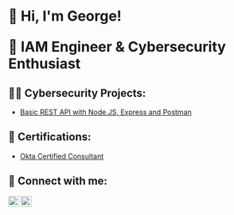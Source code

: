 <h1>👋 Hi, I'm George! 

🔐 IAM Engineer & Cybersecurity Enthusiast
</h1>

<h2>👨‍💻 Cybersecurity Projects:</h2>

- [Basic REST API with Node.JS, Express and Postman](https://github.com/Gxliti/Basic_REST_API)

<h2>📜 Certifications:</h2>

- [Okta Certified Consultant](https://www.credly.com/badges/ef7291e5-196a-4a4d-b00a-8b5b23afe5d6/linked_in_profile)


<h2> 🤳 Connect with me:</h2>


[<img align="left" alt="JoshMadakor | LinkedIn" width="22px" src="https://cdn.jsdelivr.net/npm/simple-icons@v3/icons/linkedin.svg" />][linkedin]
[<img align="left" alt="JoshMadakor | Instagram" width="22px" src="https://cdn.jsdelivr.net/npm/simple-icons@v3/icons/instagram.svg" />][instagram]

[instagram]: https://www.instagram.com/georgeliti/
[linkedin]: https://www.linkedin.com/in/george-liti-34242b1b4/

<!--

Here are some ideas to get you started:

- 🔭 I’m currently working on ...
- 🌱 I’m currently learning ...
- 👯 I’m looking to collaborate on ...
- 🤔 I’m looking for help with ...
- 💬 Ask me about ...
- 📫 How to reach me: ...
- 😄 Pronouns: ...
- ⚡ Fun fact: ...
-->
